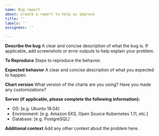 ```yaml
---
name: Bug report
about: Create a report to help us improve
title: ''
labels: ''
assignees: ''

---
```


**Describe the bug**
A clear and concise description of what the bug is. If applicable, add screenshots or error outputs to help explain your problem.

**To Reproduce**
Steps to reproduce the behavior.

**Expected behavior**
A clear and concise description of what you expected to happen.

**Chart version**
What version of the charts are you using?  Have you made any customizations?

**Server (if applicable, please complete the following information):**
 - OS: [e.g. Ubuntu 18.04]
 - Environment: [e.g. Amazon EKS, Open Source Kubernetes 1.11, etc.]
 - Database: [e.g. PostgreSQL]

**Additional context**
Add any other context about the problem here.
